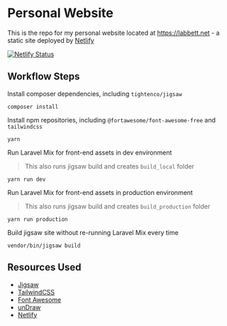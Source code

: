 # Personal Website

This is the repo for my personal website located at https://labbett.net - a static site deployed by [Netlify](https://www.netlify.com)

[![Netlify Status](https://api.netlify.com/api/v1/badges/3e4a9310-5e4d-4e5b-ab4d-28142cb2bb63/deploy-status)](https://app.netlify.com/sites/musing-franklin-d7ba2e/deploys)

## Workflow Steps

Install composer dependencies, including `tightenco/jigsaw`

    composer install

Install npm repositories, including `@fortawesome/font-awesome-free` and `tailwindcss`

    yarn

Run Laravel Mix for front-end assets in dev environment

> This also runs jigsaw build and creates `build_local` folder

    yarn run dev

Run Laravel Mix for front-end assets in production environment

> This also runs jigsaw build and creates `build_production` folder

    yarn run production

Build jigsaw site without re-running Laravel Mix every time

    vendor/bin/jigsaw build

## Resources Used

* [Jigsaw](https://jigsaw.tighten.co)
* [TailwindCSS](https://tailwindcss.com)
* [Font Awesome](https://fontawesome.com/license)
* [unDraw](https://undraw.co)
* [Netlify](https://www.netlify.com)
